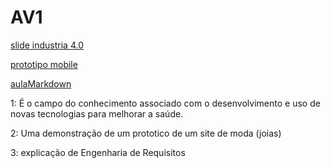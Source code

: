 # AV1

[slide industria 4.0](https://www.canva.com/design/DAGB3BqoqjE/vN9VGrpWw0nqZuPJ9NgxmQ/edit)

[prototipo mobile](https://www.canva.com/design/DAF-rMuYh5s/zotvt4FGiMFPWJdwy4T0Hg/edit)

[aulaMarkdown](https://github.com/laris23/aulaMarkdown)

1:
É o campo do conhecimento associado com o desenvolvimento e uso de novas tecnologias para melhorar a saúde.

2:
Uma demonstração de um prototico de um site de moda (joias)

3:
explicação de Engenharia de Requisitos

